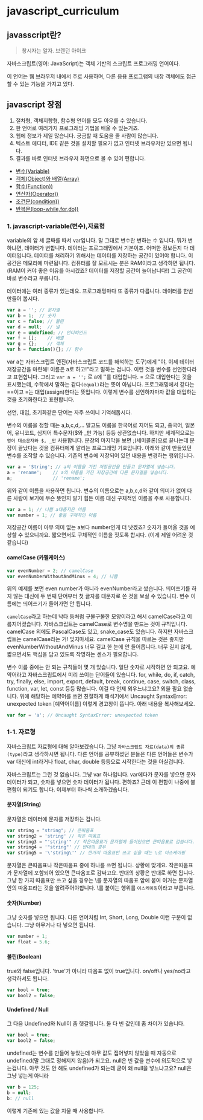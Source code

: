 # javascript_curriculum

## javasscript란?

 > 창시자는 알자. 브렌던 아이크

 자바스크립트(영어: JavaScript)는 객체 기반의 스크립트 프로그래밍 언어이다. 

 이 언어는 웹 브라우저 내에서 주로 사용하며, 다른 응용 프로그램의 내장 객체에도 접근할 수 있는 기능을 가지고 있다.

## javascript 장점

 1.  절차형, 객체지향형, 함수형 언어를 모두 아우를 수 있습니다.
 2.  한 언어로 여러가지 프로그래밍 기법을 배울 수 있는거죠.
 3.  웹에 정보가 제일 많습니다. 궁금할 때 도움을 줄 사람이 많습니다.
 4.  텍스트 에디터, IDE 같은 것을 설치할 필요가 없고 인터넷 브라우저만 있으면 됩니다.
 5.  결과를 바로 인터넷 브라우저 화면으로 볼 수 있어 편합니다.

 * [변수(Variable)](#javascript-variable) 
 * [객체(Object)와 배열(Array)](#jacascript-object-array)
 * [함수(Function))](#jacascript-function)
 * [연산자(Operator))](#jacascript-operator)
 * [조건문(condition))](#jacascript-condition)
 * [반복문(loop-while,for,do))](#jacascript-loop-while-for-do)


### 1. javascript-variable(변수),자료형

 variable의 앞 세 글짜를 따서 var입니다.
 말 그대로 변수란 변하는 수 입니다. 뭐가 변하냐면, 데이터가 변합니다. 데이터는 프로그래밍에서 기본이죠. 
 어떠한 정보든지 다 데이터입니다.
 데이터를 처리하기 위해서는 데이터를 저장하는 공간이 있어야 합니다. 이 공간은 메모리에 마련됩니다. 컴퓨터를 잘 모르시는 분은 RAM이라고 생각하면 됩니다. (RAM이 커야 좋은 이유를 아시겠죠? 데이터를 저장할 공간이 늘어납니다!) 
 그 공간이 바로 변수라고 부릅니다.

 데이터에는 여러 종류가 있는데요. 프로그래밍마다 또 종류가 다릅니다. 데이터를 한번 만들어 봅시다.

 ```js
 var a = ''; // 문자열
 var b = 1;  // 숫자
 var c = false; // 불린
 var d = null;  // 널
 var e = undefined; // 언디파인드
 var f = [];    // 배열 
 var g = {};    // 객체
 var h = function(){}; // 함수
 ``` 

 var a는 자바스크립트 엔진(자바스크립트 코드를 해석하는 도구)에게 "야, 이제 데이터 저장공간을 마련해! 이름은 a로 하고!"라고 말하는 겁니다. 이런 것을 변수를 선언한다라고 표현합니다.
 그리고 `var a = '';` 로 a에 ''를 대입합니다. = 으로 대입한다는 것을 표시했는데, 수학에서 말하는 같다`(equal)`라는 뜻이 아닙니다. 
 프로그래밍에서 같다는 ==이고 =는 대입(assign)한다는 뜻입니다. 
 이렇게 변수를 선언하자마자 값을 대입하는 것을 초기화한다고 표현합니다. 

 선언, 대입, 초기화같은 단어는 자주 쓰이니 기억해둡시다.

 변수의 이름을 정할 때는 a,b,c,d,... 말고도 이름을 한국어로 지어도 되고, 중국어, 일본어, 유니코드, 심지어 특수문자($와  _만 가능) 등등 상관없습니다. 하지만 세계적으로는 `영어 대소문자와 $, _만` 사용합니다.
 문장의 마지막을 보면 ;(세미콜론)으로 끝나는데 문장이 끝났다는 것을 컴퓨터에게 알리는 프로그래밍 기호입니다. 아래와 같이 만들었던 변수를 조작할 수 있습니다. 기존의 변수에 저장되어 있던 내용을 변경하는 행위입니다.

 ```js
 var a = 'String'; // a의 이름을 가진 저장공간을 만들고 문자열에 넣습니다.
 a = 'rename';    // a의 이름을 가진 저장공간에 다른 문자열을 넣습니다.
 a;               // 'rename';
 ```

 위와 같이 이름을 사용하면 됩니다. 변수의 이름으로는 a,b,c,d와 같이 의미가 없어 다른 사람이 보기에 무슨 뜻인지 알기 힘든 이름 대신 구체적인 이름을 주로 사용합니다.

 ```js
 var a = 1; // 나쁨 a대충지은 이름
 var number = 1; // 좋음 구체적인 이름
 ```
 저장공간 이름이 아무 의미 없는 a보다 number인게 더 낫겠죠? 숫자가 들어올 것을 예상할 수 있으니까요. 
 짧으면서도 구체적인 이름을 짓도록 합시다. (이게 제일 어려운 것 같습니다)

#### camelCase (카멜케이스)

 ```js
 var evenNumber = 2; // camelCase
 var evenNumberWithoutAndMinus = 4; // 나쁨
 ```
 위의 예제를 보면 even number가 아니라 evenNumber라고 썼습니다. 띄어쓰기를 하지 않는 대신에 두 번째 단어부터 첫 글자를 대문자로 쓴 것을 보실 수 있습니다. 변수 이름에는 띄어쓰기가 들어가면 안 됩니다.

 `camelCase`라고 하는데 낙타 등처럼 구불구불한 모양이라고 해서 camelCase라고 이름지어졌습니다. 자바스크립트는 camelCase로 변수명을 만드는 것이 규칙입니다.
 camelCase 외에도 PascalCase도 있고, snake_case도 있습니다. 하지만 자바스크립트는 camelCase라는 거! 잊지마세요.
 camelCase 규칙을 따르는 것은 좋지만 evenNumberWithoutAndMinus 너무 길고 한 눈에 안 들어옵니다. 너무 길지 않게, 짧으면서도 핵심을 담고 있도록 작명하는 센스가 필요합니다.

 변수 이름 중에는 안 되는 규칙들이 몇 개 있습니다. 일단 숫자로 시작하면 안 되고요. 예약어라고 자바스크립트에서 미리 쓰이는 단어들이 있습니다. for, while, do, if, catch, try, finally, else, import, export, default, break, continue, case, switch, class, function, var, let, const 등등 많습니다. 이걸 다 언제 외우느냐고요? 외울 필요 없습니다. 위에 해당하는 예약어를 쓰면 친절하게 해석기에서 Uncaught SyntaxError: unexpected token [예약어이름] 이렇게 경고창이 뜹니다. 아래 내용을 복사해보세요.

 ```js
 var for = 'a'; // Uncaught SyntaxError: unexpected token
 ```

### 1-1. 자료형

 자바스크립트 자료형에 대해 알아보겠습니다. 그냥 `자바스크립트 자료(data)의 종류(type)`라고 생각하시면 됩니다. 다른 언어를 공부하셨던 분들은 다른 언어들은 변수가 var 대신에 int라거나 float, char, double 등등으로 시작한다는 것을 아실겁니다.

 자바스크립트는 그런 것 없습니다. 그냥 var 하나입니다. var에다가 문자를 넣으면 문자 데이터가 되고, 숫자를 넣으면 숫자 데이터가 됩니다. 편하죠? 근데 이 편함이 나중에 불편함이 되기도 합니다. 이제부터 하나씩 소개하겠습니다.

#### 문자열(String)

 문자열은 데이터에 문자를 저장하는 겁니다.
 ```js
 var string = "string"; // 큰따옴표
 var string2 = 'string' // 작은 따옴표
 var string3 = "'string'" // 작은따옴표가 문자열에 들어있으면 큰따옴표로 감쌉니다.
 var string4 = '"string"' // 반대의 경우
 var string5 = '\'string\'' // 한가지 따옴표만 쓰고 싶을 때는 \로 이스케이핑
 ```
 문자열은 큰따옴표나 작은따옴표 중에 하나를 쓰면 됩니다. 상황에 맞게요. 작은따옴표가 문자열에 포함되어 있으면 큰따옴표로 감싸고요. 반대의 상황은 반대로 하면 됩니다. 그냥 한 가지 따옴표만 쓰고 싶을 경우는 \를 문자열의 따옴표 앞에 붙여 이거는 문자열 안의 따옴표라는 것을 알려주어야합니다. \를 붙이는 행위를 `이스케이핑`이라고 부릅니다.

#### 숫자(Number)

 그냥 숫자를 넣으면 됩니다. 다른 언어처럼 Int, Short, Long, Double 이런 구분이 없습니다. 그냥 아무거나 다 넣으면 됩니다.
 ```js
 var number = 1;
 var float = 5.6;
 ```

#### 불린(Boolean)

 true와 false입니다. 'true'가 아니라 따옴표 없이 true입니다. on/off나 yes/no라고 생각하셔도 됩니다.
 ```js
 var bool = true;
 var bool2 = false;
 ```

#### Undefined / Null

그 다음 Undefined와 Null이 좀 헷갈립니다. 둘 다 빈 값인데 좀 차이가 있습니다.
```js
var bool = true;
var bool2 = false;
```
undefined는 변수를 만들어 놓았는데 아무 값도 집어넣지 않았을 때 자동으로 undefined(말 그대로 정해지지 않음)가 되고요. null은 빈 값을 변수에 의도적으로 넣는겁니다.  아무 것도 안 해도 undefined가 되는데 굳이 왜 null을 넣느냐고요? null은 그냥 넣는게 아니라
```js
var b = 125;
b = null;
b: // null
```
이렇게 기존에 있는 값을 지울 때 사용합니다.